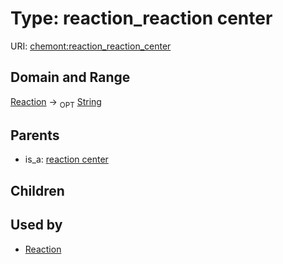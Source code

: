 
# Type: reaction_reaction center




URI: [chemont:reaction_reaction_center](https://w3id.org/chemont/reaction_reaction_center)


## Domain and Range

[Reaction](Reaction.md) ->  <sub>OPT</sub> [String](types/String.md)

## Parents

 *  is_a: [reaction center](reaction_center.md)

## Children


## Used by

 * [Reaction](Reaction.md)
